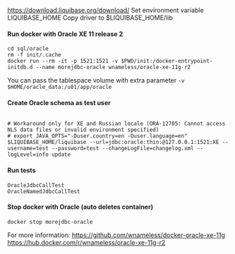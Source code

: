 
https://download.liquibase.org/download/
Set environment variable LIQUIBASE_HOME
Copy driver to $LIQUIBASE_HOME/lib

#### Run docker with Oracle XE 11 release 2
```
cd sql/oracle
rm -f init/.cache
docker run --rm -it -p 1521:1521 -v $PWD/init:/docker-entrypoint-initdb.d --name morejdbc-oracle wnameless/oracle-xe-11g-r2
```
You can pass the tablespace volume with extra parameter `-v $HOME/oracle_data:/u01/app/oracle` 

#### Create Oracle schema as test user
```

# Workaround only for XE and Russian locale (ORA-12705: Cannot access NLS data files or invalid environment specified)
# export JAVA_OPTS="-Duser.country=en -Duser.language=en"
$LIQUIBASE_HOME/liquibase --url=jdbc:oracle:thin:@127.0.0.1:1521:XE --username=test --password=test --changeLogFile=changelog.xml --logLevel=info update
```

#### Run tests
```
OracleJdbcCallTest
OracleNamedJdbcCallTest
```

#### Stop docker with Oracle (auto deletes container)
```
docker stop morejdbc-oracle
```

For more information:
https://github.com/wnameless/docker-oracle-xe-11g
https://hub.docker.com/r/wnameless/oracle-xe-11g-r2
